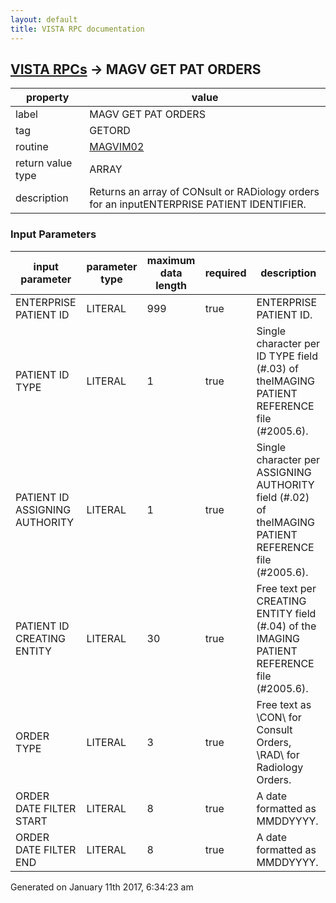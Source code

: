 ```yaml
---
layout: default
title: VISTA RPC documentation
---
```




## [VISTA RPCs](TableOfContent.md) &#8594; MAGV GET PAT ORDERS 

 property | value 
--- | --- 
 label | MAGV GET PAT ORDERS
 tag | GETORD
 routine | [MAGVIM02](http://code.osehra.org/dox/Routine_MAGVIM02_source.html)
 return value type | ARRAY
 description | Returns an array of CONsult or RADiology orders for an inputENTERPRISE PATIENT IDENTIFIER.

### Input Parameters

| input parameter | parameter type | maximum data length | required | description | 
| --- | --- | --- | --- | --- | 
| ENTERPRISE PATIENT ID | LITERAL | 999 | true | ENTERPRISE PATIENT ID. | 
| PATIENT ID TYPE | LITERAL | 1 | true | Single character per ID TYPE field (#.03) of theIMAGING PATIENT REFERENCE file (#2005.6). | 
| PATIENT ID ASSIGNING AUTHORITY | LITERAL | 1 | true | Single character per ASSIGNING AUTHORITY field (#.02) of theIMAGING PATIENT REFERENCE file (#2005.6). | 
| PATIENT ID CREATING ENTITY | LITERAL | 30 | true | Free text per CREATING ENTITY field (#.04) of the IMAGING PATIENT REFERENCE file (#2005.6). | 
| ORDER TYPE | LITERAL | 3 | true | Free text as \CON\ for Consult Orders, \RAD\ for Radiology Orders. | 
| ORDER DATE FILTER START | LITERAL | 8 | true | A date formatted as MMDDYYYY. | 
| ORDER DATE FILTER END | LITERAL | 8 | true | A date formatted as MMDDYYYY. | 




Generated on January 11th 2017, 6:34:23 am